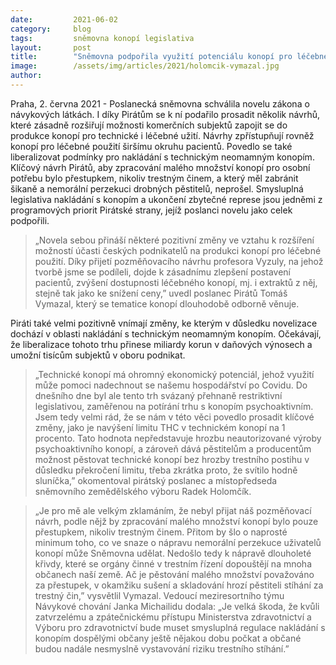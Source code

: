 ```yaml
---
date:         2021-06-02
category:     blog
tags:         sněmovna konopí legislativa
layout:       post
title:        "Sněmovna podpořila využití potenciálu konopí pro léčebné a technické užití"
image:        /assets/img/articles/2021/holomcik-vymazal.jpg
author:       
---
```



 

Praha, 2. června 2021 - Poslanecká sněmovna schválila novelu zákona o návykových látkách. I díky Pirátům se k ní podařilo prosadit několik návrhů, které zásadně rozšiřují možnosti komerčních subjektů zapojit se do produkce konopí pro technické i léčebné užití. Návrhy zpřístupňují rovněž konopí pro léčebné použití širšímu okruhu pacientů. Povedlo se také liberalizovat podmínky pro nakládání s technickým neomamným konopím. Klíčový návrh Pirátů, aby zpracování malého množství konopí pro osobní potřebu bylo přestupkem, nikoliv trestným činem, a který měl zabránit šikaně a nemorální perzekuci drobných pěstitelů, neprošel. Smysluplná legislativa nakládání s konopím a ukončení zbytečné represe jsou jedněmi z programových priorit Pirátské strany, jejíž poslanci novelu jako celek podpořili.

> „Novela sebou přináší některé pozitivní změny ve vztahu k rozšíření možností účasti českých podnikatelů na produkci konopí pro léčebné použití. Díky přijetí pozměňovacího návrhu profesora Vyzuly, na jehož tvorbě jsme se podíleli, dojde k zásadnímu zlepšení postavení pacientů, zvýšení dostupnosti léčebného konopí, mj. i extraktů z něj, stejně tak jako ke snížení ceny,” uvedl poslanec Pirátů Tomáš Vymazal, který se tematice konopí dlouhodobě odborně věnuje.

Piráti také velmi pozitivně vnímají změny, ke kterým v důsledku novelizace dochází v oblasti nakládání s technickým neomamným konopím. Očekávají, že liberalizace tohoto trhu přinese miliardy korun v daňových výnosech a umožní tisícům subjektů v oboru podnikat. 

> „Technické konopí má ohromný ekonomický potenciál, jehož využití může pomoci nadechnout se našemu hospodářství po Covidu. Do dnešního dne byl ale tento trh svázaný přehnaně restriktivní legislativou, zaměřenou na potírání trhu s konopím psychoaktivním. Jsem tedy velmi rád, že se nám v této věci povedlo prosadit klíčové změny, jako je navýšení limitu THC v technickém konopí na 1 procento. Tato hodnota nepředstavuje hrozbu neautorizované výroby psychoaktivního konopí, a zároveň dává pěstitelům a producentům možnost pěstovat technické konopí bez hrozby trestního postihu v důsledku překročení limitu, třeba zkrátka proto, že svítilo hodně sluníčka,” okomentoval pirátský poslanec a místopředseda sněmovního zemědělského výboru Radek Holomčík.

> „Je pro mě ale velkým zklamáním, že nebyl přijat náš pozměňovací návrh, podle nějž by zpracování malého množství konopí bylo pouze přestupkem, nikoliv trestným činem. Přitom by šlo o naprosté minimum toho, co ve snaze o nápravu nemorální perzekuce uživatelů konopí může Sněmovna udělat. Nedošlo tedy k nápravě dlouholeté křivdy, které se orgány činné v trestním řízení dopouštějí na mnoha občanech naší země. Ač je pěstování malého množství považováno za přestupek, v okamžiku sušení a skladování hrozí pěstiteli stíhání za trestný čin,” vysvětlil Vymazal. Vedoucí meziresortního týmu Návykové chování Janka Michailidu dodala: „Je velká škoda, že kvůli zatvrzelému a zpátečnickému přístupu Ministerstva zdravotnictví a Výboru pro zdravotnictví bude muset smysluplná regulace nakládání s konopím dospělými občany ještě nějakou dobu počkat a občané budou nadále nesmyslně vystavování riziku trestního stíhání.”
